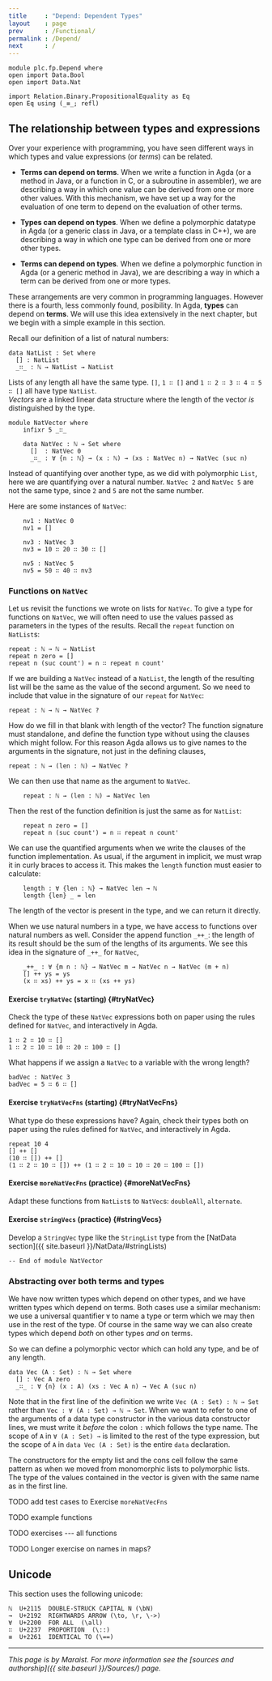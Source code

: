 ```yaml
---
title     : "Depend: Dependent Types"
layout    : page
prev      : /Functional/
permalink : /Depend/
next      : /
---
```


```
module plc.fp.Depend where
open import Data.Bool
open import Data.Nat

import Relation.Binary.PropositionalEquality as Eq
open Eq using (_≡_; refl)
```

## The relationship between types and expressions

Over your experience with programming, you have seen different ways in
which types and value expressions (or _terms_) can be related.

 - **Terms can depend on terms**.  When we write a function in Agda
   (or a method in Java, or a function in C, or a subroutine in
   assembler), we are describing a way in which one value can be
   derived from one or more other values.  With this mechanism, we
   have set up a way for the evaluation of one term to depend on the
   evaluation of other terms.

 - **Types can depend on types**.  When we define a polymorphic
   datatype in Agda (or a generic class in Java, or a template class
   in C++), we are describing a way in which one type can be derived
   from one or more other types.

 - **Terms can depend on types**.  When we define a polymorphic
   function in Agda (or a generic method in Java), we are describing a
   way in which a term can be derived from one or more types.

These arrangements are very common in programming languages.  However
there is a fourth, less commonly found, posibility.  In Agda,
**types** can depend on **terms**.  We will use this idea extensively
in the next chapter, but we begin with a simple example in this
section.

Recall our definition of a list of natural numbers:

    data NatList : Set where
      [] : NatList
      _∷_ : ℕ → NatList → NatList

Lists of any length all have the same type.  `[]`, `1 ∷ []` and
`1 ∷ 2 ∷ 3 ∷ 4 ∷ 5 ∷ []` all have type `NatList`.  
*Vectors* are a linked linear data structure where the length of
the vector *is* distinguished by the type.

```
module NatVector where
    infixr 5 _∷_
    
    data NatVec : ℕ → Set where
      []  : NatVec 0
      _∷_ : ∀ {n : ℕ} → (x : ℕ) → (xs : NatVec n) → NatVec (suc n)
```

Instead of quantifying over another type, as we did with polymorphic
`List`, here we are quantifying over a natural number.  `NatVec 2`
and `NatVec 5` are not the same type, since `2` and `5` are not the
same number.

Here are some instances of `NatVec`:

```
    nv1 : NatVec 0
    nv1 = []

    nv3 : NatVec 3
    nv3 = 10 ∷ 20 ∷ 30 ∷ []

    nv5 : NatVec 5
    nv5 = 50 ∷ 40 ∷ nv3
```

### Functions on `NatVec`

Let us revisit the functions we wrote on lists for `NatVec`.  To give
a type for functions on `NatVec`, we will often need to use the values
passed as parameters in the types of the results.  Recall the `repeat`
function on `NatList`s:

    repeat : ℕ → ℕ → NatList
    repeat n zero = []
    repeat n (suc count') = n ∷ repeat n count'

If we are building a `NatVec` instead of a `NatList`, the length of
the resulting list will be the same as the value of the second
argument.  So we need to include that value in the signature of our
`repeat` for `NatVec`:

    repeat : ℕ → ℕ → NatVec ?

How do we fill in that blank with length of the vector?  The function
signature must standalone, and define the function type without using
the clauses which might follow.  For this reason Agda allows us to
give names to the arguments in the signature, not just in the defining
clauses,

    repeat : ℕ → (len : ℕ) → NatVec ?

We can then use that name as the argument to `NatVec`.

```
    repeat : ℕ → (len : ℕ) → NatVec len
```

Then the rest of the function definition is just the same as for
`NatList`:

```
    repeat n zero = []
    repeat n (suc count') = n ∷ repeat n count'
```

We can use the quantified arguments when we write the clauses of the
function implementation.  As usual, if the argument in implicit, we
must wrap it in curly braces to access it.  This makes the `length`
function must easier to calculate:

```
    length : ∀ {len : ℕ} → NatVec len → ℕ
    length {len} _ = len
```

The length of the vector is present in the type, and we can return it
directly.

When we use natural numbers in a type, we have access to functions
over natural numbers as well.  Consider the append function `_++_`:
the length of its result should be the sum of the lengths of its
arguments.  We see this idea in the signature of `_++_` for `NatVec`,

```
    _++_ : ∀ {m n : ℕ} → NatVec m → NatVec n → NatVec (m + n)
    [] ++ ys = ys
    (x ∷ xs) ++ ys = x ∷ (xs ++ ys)
```

#### Exercise `tryNatVec` (starting) {#tryNatVec}

Check the type of these `NatVec` expressions both on paper using
the rules defined for `NatVec`, and interactively in Agda.

    1 ∷ 2 ∷ 10 ∷ []
    1 ∷ 2 ∷ 10 ∷ 10 ∷ 20 ∷ 100 ∷ []

What happens if we assign a `NatVec` to a variable with the wrong
length?

    badVec : NatVec 3
    badVec = 5 ∷ 6 ∷ []

#### Exercise `tryNatVecFns` (starting) {#tryNatVecFns}

What type do these expressions have?  Again, check their types both on
paper using the rules defined for `NatVec`, and interactively in Agda.

    repeat 10 4
    [] ++ []
    (10 ∷ []) ++ []
    (1 ∷ 2 ∷ 10 ∷ []) ++ (1 ∷ 2 ∷ 10 ∷ 10 ∷ 20 ∷ 100 ∷ [])

#### Exercise `moreNatVecFns` (practice) {#moreNatVecFns}

Adapt these functions from `NatList`s to `NatVec`s: `doubleAll`,
`alternate`.

#### Exercise `stringVecs` (practice) {#stringVecs}

Develop a `StringVec` type like the `StringList` type from the
[NatData section]({{ site.baseurl }}/NatData/#stringLists)

```
-- End of module NatVector
```

### Abstracting over both terms and types

We have now written types which depend on other types, and we have
written types which depend on terms.  Both cases use a similar
mechanism: we use a universal quantifier `∀` to name a type or term
which we may then use in the rest of the type.  Of course in the same
way we can also create types which depend *both* on other types *and*
on terms.

So we can define a polymorphic vector which can hold any type, and be
of any length.

```
data Vec (A : Set) : ℕ → Set where
  [] : Vec A zero
  _∷_ : ∀ {n} (x : A) (xs : Vec A n) → Vec A (suc n)
```

Note that in the first line of the definition we write
`Vec (A : Set) : ℕ → Set` rather than `Vec : ∀ (A : Set) → ℕ → Set`.
When we want to refer to one of the arguments of a data type
constructor in the various data constructor lines, we must write it
*before* the colon `:` which follows the type name.  The scope of `A`
in `∀ (A : Set) →` is limited to the rest of the type expression, but
the scope of `A` in `data Vec (A : Set)` is the entire `data`
declaration.

The constructors for the empty list and the cons cell follow the same
pattern as when we moved from monomorphic lists to polymorphic lists.
The type of the values contained in the vector is given with the same
name as in the first line.

TODO add test cases to Exercise `moreNatVecFns`

TODO example functions

TODO exercises --- all functions

TODO Longer exercise on names in maps?

## Unicode

This section uses the following unicode:

    ℕ  U+2115  DOUBLE-STRUCK CAPITAL N (\bN)
    →  U+2192  RIGHTWARDS ARROW (\to, \r, \->)
    ∀  U+2200  FOR ALL  (\all)
    ∷  U+2237  PROPORTION  (\::)
    ≡  U+2261  IDENTICAL TO (\==)

---

*This page is by Maraist.
For more information see the [sources and authorship]({{ site.baseurl
}}/Sources/) page.*
